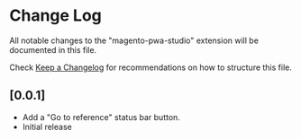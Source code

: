 # Change Log

All notable changes to the "magento-pwa-studio" extension will be documented in this file.

Check [Keep a Changelog](http://keepachangelog.com/) for recommendations on how to structure this file.

## [0.0.1]

- Add a "Go to reference" status bar button.
- Initial release